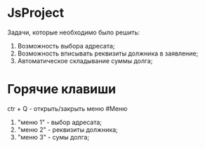 # JsProject
Задачи, которые необходимо было решить:
1. Возможность выбора адресата;
2. Возможность вписывать реквизиты должника в заявление;
3. Автоматическое складывание суммы долга;

# Горячие клавиши
  ctr + Q - открыть/закрыть меню
#Меню
1. "меню 1" - выбор адресата;
2. "меню 2" - реквизиты должника;
3. "меню 3" - сумы долга;
